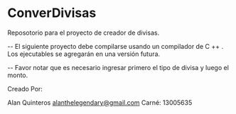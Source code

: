 # ConverDivisas
Reposotorio para el proyecto de creador de divisas.

-- El siguiente proyecto debe compilarse usando un compilador de C ++ . Los ejecutables se agregarán en una
versión futura.


-- Favor notar que es necesario ingresar primero el tipo de divisa y luego el monto.



Creado Por:

Alan Quinteros 
alanthelegendary@gmail.com
Carné: 13005635
